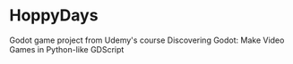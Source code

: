 # HoppyDays
Godot game project from Udemy's course Discovering Godot: Make Video Games in Python-like GDScript 

